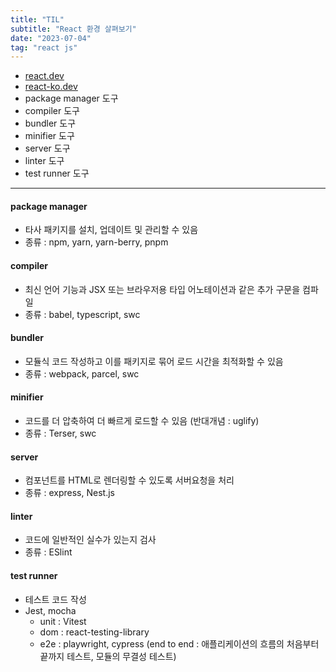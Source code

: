 ```yaml
---
title: "TIL"
subtitle: "React 환경 살펴보기"
date: "2023-07-04"
tag: "react js"
---
```


- [react.dev](https://react.dev/)
- [react-ko.dev](https://react-ko.dev/)
- package manager 도구
- compiler 도구
- bundler 도구
- minifier 도구
- server 도구
- linter 도구
- test runner 도구

---

#### package manager

- 타사 패키지를 설치, 업데이트 및 관리할 수 있음
- 종류 : npm, yarn, yarn-berry, pnpm

#### compiler

- 최신 언어 기능과 JSX 또는 브라우저용 타입 어노테이션과 같은 추가 구문을 컴파일
- 종류 : babel, typescript, swc

#### bundler

- 모듈식 코드 작성하고 이를 패키지로 묶어 로드 시간을 최적화할 수 있음
- 종류 : webpack, parcel, swc

#### minifier

- 코드를 더 압축하여 더 빠르게 로드할 수 있음 (반대개념 : uglify)
- 종류 : Terser, swc

#### server

- 컴포넌트를 HTML로 렌더링할 수 있도록 서버요청을 처리
- 종류 : express, Nest.js

#### linter

- 코드에 일반적인 실수가 있는지 검사
- 종류 : ESlint

#### test runner

- 테스트 코드 작성
- Jest, mocha  
  - unit : Vitest  
  - dom : react-testing-library
  - e2e : playwright, cypress (end to end : 애플리케이션의 흐름의 처음부터 끝까지 테스트, 모듈의 무결성 테스트)